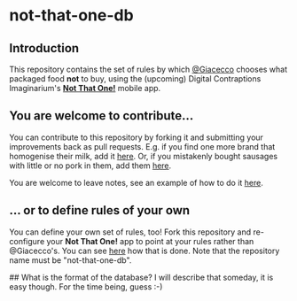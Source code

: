not-that-one-db
===============

## Introduction
This repository contains the set of rules by which [@Giacecco](https://twitter.com/giacecco) chooses what packaged food **not** to buy, using the (upcoming) Digital Contraptions Imaginarium's [**Not That One!**](http://www.digitalcontraptionsimaginarium.co.uk/not-that-one/) mobile app.

## You are welcome to contribute...
You can contribute to this repository by forking it and submitting your improvements back as pull requests. E.g. if you find one more brand that homogenise their milk, add it [here](https://github.com/giacecco/not-that-one-db/blob/master/tells/homogenised_milk.json). Or, if you mistakenly bought sausages with little or no pork in them, add them [here](https://github.com/giacecco/not-that-one-db/blob/master/tells/pork_meat_in_sausages.json). 

You are welcome to leave notes, see an example of how to do it [here](https://github.com/giacecco/not-that-one-db/blob/master/tells/pork_meat_in_sausages.json).

## ... or to define rules of your own
You can define your own set of rules, too! Fork this repository and re-configure your **Not That One!** app to point at your rules rather than @Giacecco's. You can see [here](http://www.digitalcontraptionsimaginarium.co.uk/not-that-one/#/4/1) how that is done. Note that the repository name must be "not-that-one-db".

## What is the format of the database?
I will describe that someday, it is easy though. For the time being, guess :-)
